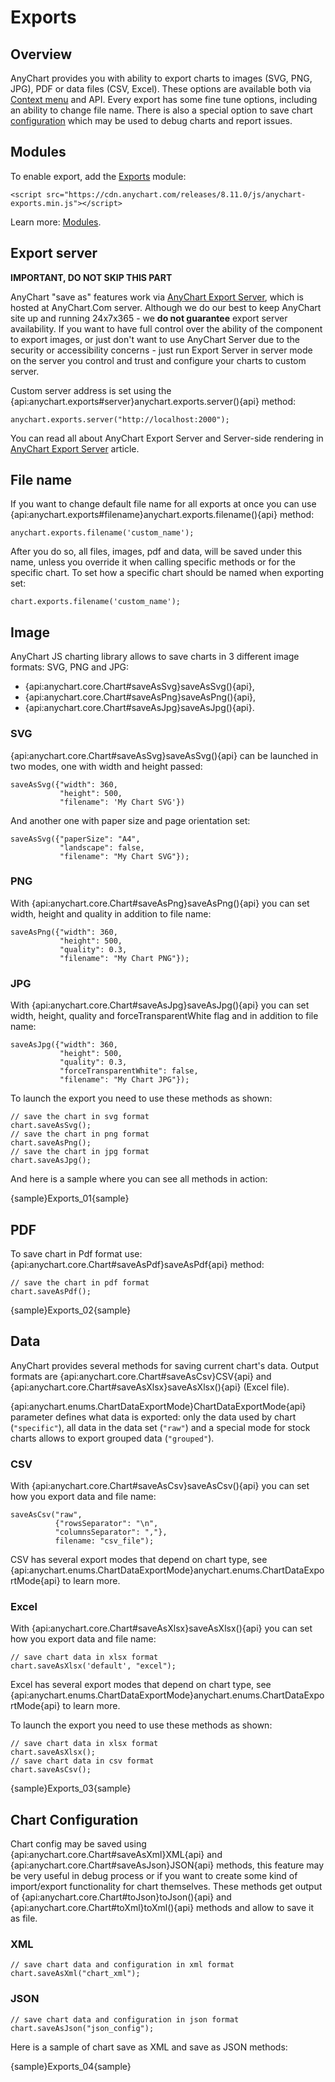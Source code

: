 # Exports

## Overview

AnyChart provides you with ability to export charts to images (SVG, PNG, JPG), PDF or data files (CSV, Excel). These options are available both via [Context menu](./UI_Controls/Context_Menu) and API. Every export has some fine tune options, including an ability to change file name. There is also a special option to save chart [configuration](#chart_configuration) which may be used to debug charts and report issues.

## Modules

To enable export, add the [Exports](../Quick_Start/Modules#exports) module:

```
<script src="https://cdn.anychart.com/releases/8.11.0/js/anychart-exports.min.js"></script>
```

Learn more: [Modules](../Quick_Start/Modules).

## Export server

**IMPORTANT, DO NOT SKIP THIS PART**

AnyChart "save as" features work via [AnyChart Export Server](Server-Side_Rendering), which is hosted at AnyChart.Com server. Although we do our best to keep AnyChart site up and running 24x7x365 - we **do not guarantee** export server availability. If you want to have full control over the ability of the component to export images, or just don't want to use  AnyChart Server due to the security or accessibility concerns - just run Export Server in server mode on the server you control and trust and configure your charts to custom server.

Custom server address is set using the {api:anychart.exports#server}anychart.exports.server(){api} method:

```
anychart.exports.server("http://localhost:2000");
```

You can read all about AnyChart Export Server and Server-side rendering in [AnyChart Export Server](Server-Side_Rendering) article.

## File name

If you want to change default file name for all exports at once you can use {api:anychart.exports#filename}anychart.exports.filename(){api} method:

```
anychart.exports.filename('custom_name');
```

After you do so, all files, images, pdf and data, will be saved under this name, unless you override it when calling specific methods or for the specific chart. To set how a specific chart should be named when exporting set:

```
chart.exports.filename('custom_name');
```

## Image

AnyChart JS charting library allows to save charts in 3 different image formats: SVG, PNG and JPG:

- {api:anychart.core.Chart#saveAsSvg}saveAsSvg(){api}, 
- {api:anychart.core.Chart#saveAsPng}saveAsPng(){api},
- {api:anychart.core.Chart#saveAsJpg}saveAsJpg(){api}.

### SVG

{api:anychart.core.Chart#saveAsSvg}saveAsSvg(){api} can be launched in two modes, one with width and height passed:

```
saveAsSvg({"width": 360,
	       "height": 500,
	       "filename": 'My Chart SVG'})
```

And another one with paper size and page orientation set:

```
saveAsSvg({"paperSize": "A4",
           "landscape": false,
           "filename": "My Chart SVG"});  
```

### PNG

With {api:anychart.core.Chart#saveAsPng}saveAsPng(){api} you can set width, height and quality in addition to file name:

```
saveAsPng({"width": 360,
           "height": 500,
           "quality": 0.3,
           "filename": "My Chart PNG"});
```

### JPG

With {api:anychart.core.Chart#saveAsJpg}saveAsJpg(){api} you can set width, height, quality and forceTransparentWhite flag and in addition to file name:

```
saveAsJpg({"width": 360,
           "height": 500,
           "quality": 0.3,
           "forceTransparentWhite": false,
           "filename": "My Chart JPG"});
```

To launch the export you need to use these methods as shown:

```
// save the chart in svg format
chart.saveAsSvg();
// save the chart in png format
chart.saveAsPng();
// save the chart in jpg format
chart.saveAsJpg();
```

And here is a sample where you can see all methods in action:

{sample}Exports\_01{sample}

## PDF

To save chart in Pdf format use: {api:anychart.core.Chart#saveAsPdf}saveAsPdf{api} method:

```
// save the chart in pdf format
chart.saveAsPdf();
```

{sample}Exports\_02{sample}

## Data

AnyChart provides several methods for saving current chart's data. Output formats are {api:anychart.core.Chart#saveAsCsv}CSV{api} and {api:anychart.core.Chart#saveAsXlsx}saveAsXlsx(){api} (Excel file).

{api:anychart.enums.ChartDataExportMode}ChartDataExportMode{api} parameter defines what data is exported: only the data used by chart (`"specific"`), all data in the data set (`"raw"`) and a special mode for stock charts allows to export grouped data (`"grouped"`).

### CSV

With {api:anychart.core.Chart#saveAsCsv}saveAsCsv(){api} you can set how you export data and file name:

```
saveAsCsv("raw",
          {"rowsSeparator": "\n",
          "columnsSeparator": ","},
          filename: "csv_file");
```

CSV has several export modes that depend on chart type, see {api:anychart.enums.ChartDataExportMode}anychart.enums.ChartDataExportMode{api} to learn more.

### Excel

With {api:anychart.core.Chart#saveAsXlsx}saveAsXlsx(){api} you can set how you export data and file name:

```
// save chart data in xlsx format
chart.saveAsXlsx('default', "excel");
```

Excel has several export modes that depend on chart type, see {api:anychart.enums.ChartDataExportMode}anychart.enums.ChartDataExportMode{api} to learn more.

To launch the export you need to use these methods as shown:

```
// save chart data in xlsx format
chart.saveAsXlsx();
// save chart data in csv format
chart.saveAsCsv();
```

{sample}Exports\_03{sample}

## Chart Configuration

Chart config may be saved using {api:anychart.core.Chart#saveAsXml}XML{api} and {api:anychart.core.Chart#saveAsJson}JSON{api} methods, this feature may be very useful in debug process or if you want to create some kind of import/export functionality for chart themselves. These methods get output of {api:anychart.core.Chart#toJson}toJson(){api} and {api:anychart.core.Chart#toXml}toXml(){api} methods and allow to save it as file.

### XML

```
// save chart data and configuration in xml format
chart.saveAsXml("chart_xml");
```

### JSON

```
// save chart data and configuration in json format
chart.saveAsJson("json_config");
```

Here is a sample of chart save as XML and save as JSON methods:

{sample}Exports\_04{sample}
